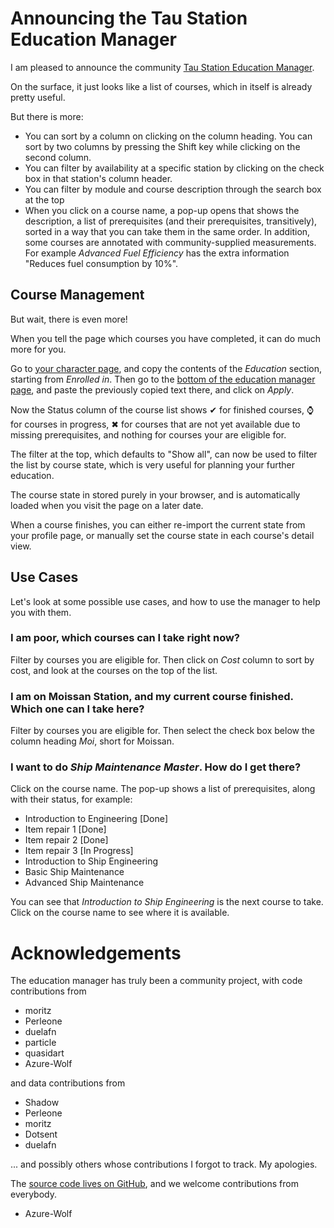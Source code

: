 # Announcing the Tau Station Education Manager

I am pleased to announce the community [Tau Station Education Manager](https://education.tauguide.de/).

On the surface, it just looks like a list of courses, which in itself is already pretty useful.

But there is more:

* You can sort by a column on clicking on the column heading. You can sort by two columns
  by pressing the Shift key while clicking on the second column.
* You can filter by availability at a specific station by clicking on the check box in that
  station's column header.
* You can filter by module and course description through the search box at the top
* When you click on a course name, a pop-up opens that shows the description, a list
  of prerequisites (and their prerequisites, transitively), sorted in a way that you can
  take them in the same order. In addition, some courses are annotated with community-supplied
  measurements. For example *Advanced Fuel Efficiency* has the extra information "Reduces fuel consumption by 10%".

## Course Management

But wait, there is even more!

When you tell the page which courses you have completed, it can do much more for you.

Go to [your character page](https://alpha.taustation.space/), and copy the contents of the
*Education* section, starting from *Enrolled in*. Then go to the [bottom of the education
manager page](https://education.tauguide.de/#education-input), and paste the previously copied
text there, and click on *Apply*.

Now the Status column of the course list shows ✔ for finished courses, ⌚ for courses in progress,
✖ for courses that are not yet available due to missing prerequisites, and nothing for courses
your are eligible for.

The filter at the top, which defaults to "Show all", can now be used to filter the list by course
state, which is very useful for planning your further education.

The course state in stored purely in your browser, and is automatically
loaded when you visit the page on a later date.

When a course finishes, you can either re-import the current state from your profile page,
or manually set the course state in each course's detail view.

## Use Cases

Let's look at some possible use cases, and how to use the manager to help you with them.

### I am poor, which courses can I take right now?

Filter by courses you are eligible for. Then click on *Cost* column to sort by cost, and
look at the courses on the top of the list.

### I am on Moissan Station, and my current course finished. Which one can I take here?

Filter by courses you are eligible for. Then select the check box below the
column heading *Moi*, short for Moissan.

### I want to do *Ship Maintenance Master*. How do I get there?

Click on the course name. The pop-up shows a list of prerequisites, along with their status,
for example:

* Introduction to Engineering [Done]
* Item repair 1 [Done]
* Item repair 2 [Done]
* Item repair 3 [In Progress]
* Introduction to Ship Engineering
* Basic Ship Maintenance
* Advanced Ship Maintenance

You can see that *Introduction to Ship Engineering* is the next course to take. Click on
the course name to see where it is available.

# Acknowledgements

The education manager has truly been a community project, with code contributions from

* moritz
* Perleone
* duelafn
* particle
* quasidart
* Azure-Wolf

and data contributions from

* Shadow
* Perleone
* moritz
* Dotsent
* duelafn

... and possibly others whose contributions I forgot to track. My apologies.

The [source code lives on GitHub](https://github.com/taustation-fan/university/), and
we welcome contributions from everybody.

* Azure-Wolf
